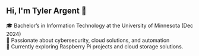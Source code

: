 ## Hi, I'm Tyler Argent 👋

🎓 Bachelor’s in Information Technology at the University of Minnesota (Dec 2024)  
🔐 Passionate about cybersecurity, cloud solutions, and automation  
🚀 Currently exploring Raspberry Pi projects and cloud storage solutions.  
